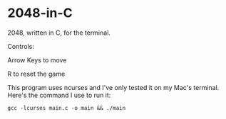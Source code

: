 # 2048-in-C
2048, written in C, for the terminal.

Controls: 

Arrow Keys to move

R to reset the game

This program uses ncurses and I've only tested it on my Mac's terminal. Here's the command I use to run it:

`gcc -lcurses main.c -o main && ./main`
